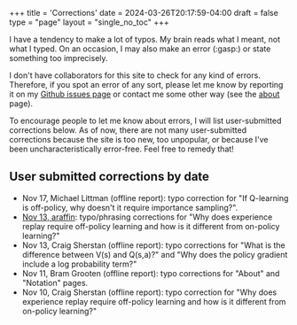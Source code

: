 +++
title = 'Corrections'
date = 2024-03-26T20:17:59-04:00
draft = false
type = "page"
layout = "single_no_toc"
+++

I have a tendency to make a lot of typos. My brain reads what I meant, not what I typed. On an occasion, I may also make an error (:gasp:) or state something too imprecisely. 

I don't have collaborators for this site to check for any kind of errors. Therefore, if you spot an error of any sort, please let me know by reporting it on my [Github issues page](https://github.com/jmacglashan/decisions_and_dragons/issues) or contact me some other way (see the [about](/about) page).

To encourage people to let me know about errors, I will list user-submitted corrections below. As of now, there are not many user-submitted corrections because the site is too new, too unpopular, or because I've been uncharacteristically error-free. Feel free to remedy that!

## User submitted corrections by date

* Nov 17, Michael Littman (offline report): typo correction for "If Q-learning is off-policy, why doesn't it require importance sampling?".
* [Nov 13, araffin](https://github.com/jmacglashan/decisions_and_dragons/pull/2): typo/phrasing corrections for "Why does experience replay require off-policy learning and how is it different from on-policy learning?"
* Nov 13, Craig Sherstan (offline report): typo corrections for "What is the difference between V(s) and Q(s,a)?" and "Why does the policy gradient include a log probability term?"
* Nov 11, Bram Grooten (offline report): typo corrections for "About" and "Notation" pages.
* Nov 10, Craig Sherstan (offline report): typo correction for "Why does experience replay require off-policy learning and how is it different from on-policy learning?"
